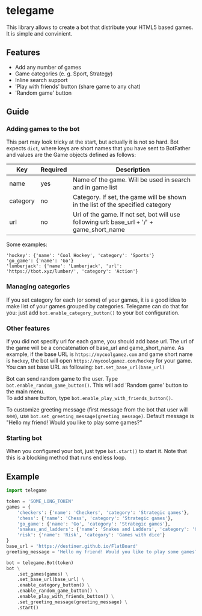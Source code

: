 # telegame
This library allows to create a bot that distribute your HTML5 based games. It is simple and convinient.

## Features
* Add any number of games
* Game categories (e. g. Sport, Strategy)
* Inline search support
* 'Play with friends' button (share game to any chat)
* 'Random game' button

## Guide

### Adding games to the bot
This part may look tricky at the start, but actually it is not so hard. Bot expects ```dict```, where keys are short names 
that you have sent to BotFather and values are the Game objects defined as follows:

Key | Required | Description
--- | --- | ---
name | yes | Name of the game. Will be used in search and in game list
category | no | Category. If set, the game will be shown in the list of the specified category
url | no | Url of the game. If not set, bot will use following url: base_url + '/' + game_short_name

Some examples:
```
'hockey': {'name': 'Cool Hockey', 'category': 'Sports'}
'go_game': {'name': 'Go'}
'lumberjack': {'name': 'Lumberjack', 'url': 'https://tbot.xyz/lumber/', 'category': 'Action'}
```

### Managing categories
If you set category for each (or some) of your games, it is a good idea to make list of your games grouped by categories. 
Telegame can do that for you: just add ```bot.enable_category_button()``` to your bot configuration.

### Other features
If you did not specify url for each game, you should add base url. 
The url of the game will be a concatenation of base_url and game_short_name. 
As example, if the base URL is ```https://mycoolgamez.com``` and game short name is ```hockey```, 
the bot will open ```https://mycoolgamez.com/hockey``` for your game.
You can set base URL as following: ```bot.set_base_url(base_url)```

Bot can send random game to the user. Type ```bot.enable_random_game_button()```. This will add 'Random game' button to the main menu.  
To add share button, type ```bot.enable_play_with_friends_button()```.

To customize greeting message (first message from the bot that user will see), use ```bot.set_greeting_message(greeting_message)```.
Default message is "Hello my friend! Would you like to play some games?"

### Starting bot
When you configured your bot, just type ```bot.start()``` to start it. Note that this is a blocking method that runs endless loop.


## Example
```python
import telegame

token = 'SOME_LONG_TOKEN'
games = {
    'checkers': {'name': 'Checkers', 'category': 'Strategic games'},
    'chess': {'name': 'Chess', 'category': 'Strategic games'},
    'go_game': {'name': 'Go', 'category': 'Strategic games'},
    'snakes_and_ladders': {'name': 'Snakes and Ladders', 'category': 'Games with dice'},
    'risk': {'name': 'Risk', 'category': 'Games with dice'}
}
base_url = 'https://destiner.github.io/FlatBoard'
greeting_message = 'Hello my friend! Would you like to play some games?'

bot = telegame.Bot(token)
bot \
    .set_games(games) \
    .set_base_url(base_url) \
    .enable_category_button() \
    .enable_random_game_button() \
    .enable_play_with_friends_button() \
    .set_greeting_message(greeting_message) \
    .start()

```

